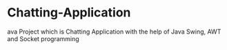 # Chatting-Application
ava Project which is Chatting Application with the help of Java Swing, AWT and Socket programming
